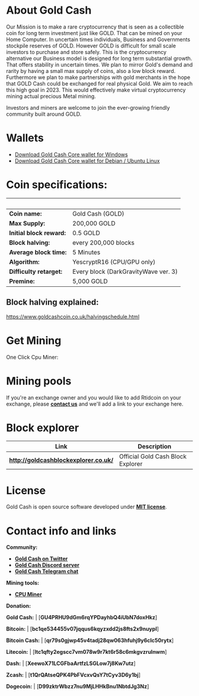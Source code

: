 # About Gold Cash
Our Mission is to make a rare cryptocurrency that is seen as a collectible coin for long term investment just like GOLD. That can be mined on your Home Computer. In uncertain times individuals, Business and Governments stockpile reserves of GOLD. However GOLD is difficult for small scale investors to purchase and store safely. This is the cryptocurrency alternative our Business model is designed for long term substantial growth. That offers stability in uncertain times. We plan to mirror Gold's demand and rarity by having a small max supply of coins, also a low block reward. Furthermore we plan to make partnerships with gold merchants in the hope that GOLD Cash could be exchanged for real physical Gold. We aim to reach this high goal in 2023. This would effectively make virtual cryptocurrency mining actual precious Metal mining.

Investors and miners are welcome to join the ever-growing friendly community built around GOLD.

# Wallets
- [Download Gold Cash Core wallet for Windows]()
- [Download Gold Cash Core wallet for Debian / Ubuntu Linux](https://github.com/Rtid-Platform/Rtid-Platform/releases/)


# Coin specifications:
&nbsp; | &nbsp;
------ | ------
**Coin name:** | Gold Cash (GOLD)
**Max Supply:** | 200,000 GOLD
**Initial block reward:** | 0.5 GOLD
**Block halving:** | every 200,000 blocks
**Average block time:** | 5 Minutes
**Algorithm:** | YescryptR16 (CPU/GPU only)
**Difficulty retarget:** | Every block (DarkGravityWave ver. 3)
**Premine:** | 5,000 GOLD

## Block halving explained:

https://www.goldcashcoin.co.uk/halvingschedule.html

# Get Mining
One Click Cpu Miner:

# Mining pools


If you're an exchange owner and you would like to add Rtidcoin on your exchange, please [**contact us**](./README.md#contact-info-and-links) and we'll add a link to your exchange here.


# Block explorer

Link | Description
---- | -----------
**http://goldcashblockexplorer.co.uk/** | Official Gold Cash Block Explorer

# License

Gold Cash is open source software developed under [**MIT license**](./LICENSE).

# Contact info and links



**Community:**

- [**Gold Cash on Twitter**](https://twitter.com/GOLD_Cash_Coin)
- [**Gold Cash Discord server**](https://discord.gg/4Ksenhe)
- [**Gold Cash Telegram chat**](https://t.me/joinchat/Hz5vPxZKgv2kGzsFBizldw)


**Mining tools:**
- [**CPU Miner**](https://github.com/JayDDee/cpuminer-opt)


**Donation:**

**Gold Cash:** | [**GU4PRHU9dGm6rqYPDayhbQ4iUbN7doxHkz**]

**Bitcoin:** | [**bc1qe534455v07jqqus6kqyzxdd2js8fts2x9nuypl**]

**Bitcoin Cash:** | [**qr79s0gjwp45v4tadj28qw063hfuhj9y6clc50rytx**]

**Litecoin:** | [**ltc1qfty2egscc7vm078w9r7kt6r58c6mkgvzrulnwm**]

**Dash:** | [**XeewoX71LCGFbaArtfzLSGLow7j8Kw7utz**]

**Zcash:** | [**t1QrQAtseQPK4PbFVcxvQsY7tCyv3D6y1bj**]

**Dogecoin:** | [**D99zktrWbzz7nu9MjLHHkBnu1NbtdJg3Nz**]
